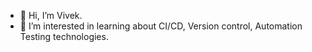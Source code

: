 - 👋 Hi, I’m Vivek. 
- 👀 I’m interested in learning about CI/CD, Version control, Automation Testing technologies.


